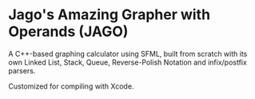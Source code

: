 # Jago's Amazing Grapher with Operands (JAGO)
A C++-based graphing calculator using SFML, built from scratch with its own Linked List, Stack, Queue, Reverse-Polish Notation and infix/postfix parsers.

Customized for compiling with Xcode.

